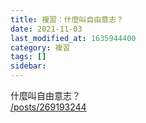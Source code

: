 ```yaml
---
title: 複習：什麼叫自由意志？
date: 2021-11-03
last_modified_at: 1635944400
category: 複習
tags: []
sidebar: 
---
```


<p>什麼叫自由意志？<br/>
<a href="/posts/269193244" target="_blank">/posts/269193244</a></p>
<p> </p>
